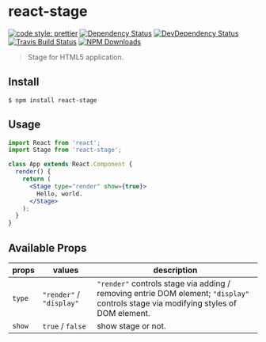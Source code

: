 # react-stage

[![code style: prettier](https://img.shields.io/badge/code_style-prettier-ff69b4.svg)](https://github.com/prettier/prettier)
[![Dependency Status](https://img.shields.io/david/m31271n/react-stage.svg)](#)
[![DevDependency Status](https://img.shields.io/david/m31271n/react-stage.svg)](#)
[![Travis Build Status](https://img.shields.io/travis/m31271n/react-stage.svg)](#)
[![NPM Downloads](https://img.shields.io/npm/dm/@m31271n/react-stage.svg)](#)

> Stage for HTML5 application.

## Install

```
$ npm install react-stage
```

## Usage

```jsx
import React from 'react';
import Stage from 'react-stage';

class App extends React.Component {
  render() {
    return (
      <Stage type="render" show={true}>
        Hello, world.
      </Stage>
    );
  }
}
```

## Available Props

| props  | values                   | description                                                                                                                         |
| ------ | ------------------------ | ----------------------------------------------------------------------------------------------------------------------------------- |
| `type` | `"render"` / `"display"` | `"render"` controls stage via adding / removing entrie DOM element; `"display"` controls stage via modifying styles of DOM element. |
| `show` | `true` / `false`         | show stage or not.                                                                                                                  |
